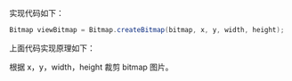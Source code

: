实现代码如下：

```java
Bitmap viewBitmap = Bitmap.createBitmap(bitmap, x, y, width, height);
```

上面代码实现原理如下：

根据 x，y，width，height 裁剪 bitmap 图片。

